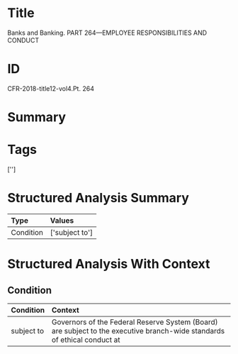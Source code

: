 # Title

 Banks and Banking. PART 264—EMPLOYEE RESPONSIBILITIES AND CONDUCT


# ID

 CFR-2018-title12-vol4.Pt. 264


# Summary




# Tags

['']


# Structured Analysis Summary

| Type      | Values         |
|:----------|:---------------|
| Condition | ['subject to'] |


# Structured Analysis With Context

 


## Condition

| Condition   | Context                                                                                                                  |
|:------------|:-------------------------------------------------------------------------------------------------------------------------|
| subject to  | Governors of the Federal Reserve System (Board) are subject to the executive branch-wide standards of ethical conduct at |


